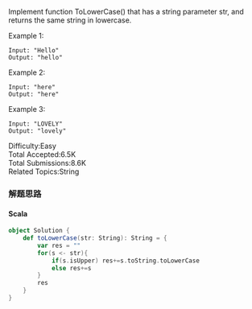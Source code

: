 Implement function ToLowerCase() that has a string parameter str, and returns the same string in lowercase.

 

Example 1:
```
Input: "Hello"
Output: "hello"
```
Example 2:
```
Input: "here"
Output: "here"
```
Example 3:
```
Input: "LOVELY"
Output: "lovely"
```

Difficulty:Easy  
Total Accepted:6.5K  
Total Submissions:8.6K  
Related Topics:String

### 解题思路
#### Scala
```Scala
object Solution {
    def toLowerCase(str: String): String = {
        var res = ""
        for(s <- str){
            if(s.isUpper) res+=s.toString.toLowerCase
            else res+=s
        }
        res
    }
}
```